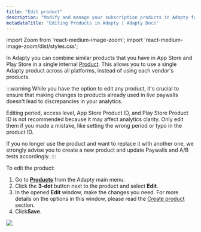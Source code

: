 ```yaml
---
title: "Edit product"
description: "Modify and manage your subscription products in Adapty for better revenue tracking."
metadataTitle: "Editing Products in Adapty | Adapty Docs"
---
```


import Zoom from 'react-medium-image-zoom';
import 'react-medium-image-zoom/dist/styles.css';

In Adapty you can combine similar products that you have in App Store and Play Store in a single internal [Product](product). This allows you to use a single Adapty product across all platforms, instead of using each vendor's products.

:::warning
While you have the option to edit any product, it's crucial to ensure that making changes to products already used in live paywalls doesn't lead to discrepancies in your analytics.

Editing period, access level, App Store Product ID, and Play Store Product ID is not recommended because it may affect analytics clarity. Only edit them if you made a mistake, like setting the wrong period or typo in the product ID.

If you no longer use the product and want to replace it with another one, we strongly advise you to create a new product and update Paywalls and A/B tests accordingly.
:::

To edit the product:

1. Go to **[Products](https://app.adapty.io/products)** from the Adapty main menu.
2. Click the **3-dot** button next to the product and select **Edit**.
3. In the opened **Edit** window, make the changes you need. For more details on the options in this window, please read the [Create product](create-product) section.
4. Click**Save**.


<Zoom>
  <img src={require('./img/edit-product.png').default}
  style={{
    border: '1px solid #727272', /* border width and color */
    width: '700px', /* image width */
    display: 'block', /* for alignment */
    margin: '0 auto' /* center alignment */
  }}
/>
</Zoom>


